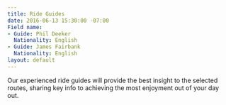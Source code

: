 ```yaml
---
title: Ride Guides
date: 2016-06-13 15:30:00 -07:00
Field name:
- Guide: Phil Deeker
  Nationality: English
- Guide: James Fairbank
  Nationality: English
layout: default
---
```


Our experienced ride guides will provide the best insight to the selected routes, sharing key info to achieving the most enjoyment out of your day out.